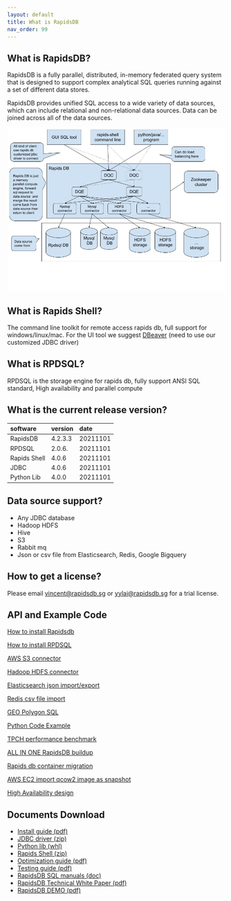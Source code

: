 ```yaml
---
layout: default
title: What is RapidsDB
nav_order: 99
---
```


## What is RapidsDB?

RapidsDB is a fully parallel, distributed, in-memory federated query system that is designed to support
complex analytical SQL queries running against a set of different data stores.

RapidsDB provides unified SQL access to a wide variety of data sources, which can include relational and
non-relational data sources. Data can be joined across all of the data sources.

![Branching](/images/architecture.jpg)

## What is Rapids Shell?

The command line toolkit for remote access rapids db, full support for windows/linux/mac.
For the UI tool we suggest [DBeaver](https://dbeaver.io) (need to use our customized JDBC driver)

## What is RPDSQL?

RPDSQL is the storage engine for rapids db, fully support ANSI SQL standard, High availability
and parallel compute

## What is the current release version?

| software      | version    | date      |
|:--------------|:-----------|:----------|
| RapidsDB      | 4.2.3.3    | 20211101  |
| RPDSQL        | 2.0.6.     | 20211101  |
| Rapids Shell  | 4.0.6      | 20211101  |
| JDBC          | 4.0.6      | 20211101  |
| Python Lib    | 4.0.0      | 20211101  |

## Data source support?

* Any JDBC database
* Hadoop HDFS
* Hive
* S3
* Rabbit mq
* Json or csv file from Elasticsearch, Redis, Google Bigquery

## How to get a license?

Please email vincent@rapidsdb.sg or yylai@rapidsdb.sg for a trial license.

## API and Example Code

[How to install Rapidsdb](./rapidsdb_install.html)

[How to install RPDSQL](./rpdsql_install.html)

[AWS S3 connector](./s3_connector.html)

[Hadoop HDFS connector](./hdfs.html)

[Elasticsearch json import/export](./elasticsearch_json.html)

[Redis csv file import](./redis_csv.html)

[GEO Polygon SQL](./geo_sql.html)

[Python Code Example](./python_example.html)

[TPCH performance benchmark](./tpch.html)

[ALL IN ONE RapidsDB buildup](./all_in_one.html)

[Rapids db container migration](./container_migration.html)

[AWS EC2 import qcow2 image as snapshot](./snapshot.html)

[High Availability design](./ha.html)

## Documents Download

* [Install guide (pdf)](/downloads/RapidsDB_Installation_and_Management_Guide_Release_v4.3.3.pdf)
* [JDBC driver (zip)](/downloads/rapids-jdbc-4.0.6.jar.zip)
* [Python lib (whl)](/downloads/pyRDP-4.0.0-py3-none-any.whl)
* [Rapids Shell (zip)](https://drive.google.com/file/d/1HzmZSIP6C3dEW4EiFI1XQY1lwawiEzEM/view?usp=sharing)
* [Optimization guide (pdf)](/downloads/数据库性能优化手册.pdf)
* [Testing guide (pdf)](/downloads/testing-guide-EN.pdf)
* [RapidsDB SQL manuals (doc)](/downloads/RapidsDB%20SQL%E8%AF%AD%E6%B3%95%E6%8C%87%E5%8D%97v2.0.doc)
* [RapidsDB Technical White Paper (pdf)](/downloads/RapidsDB%20Technical%20White%20Paper.pdf)
* [RapidsDB DEMO (pdf)](/downloads/RapidsDB%20DEMO%20V1.2.pdf)

